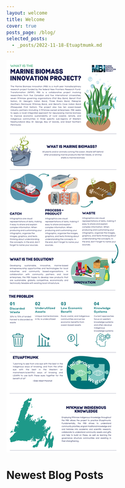 ```yaml
---
layout: welcome
title: Welcome
cover: true
posts_page: /blog/
selected_posts:
  - _posts/2022-11-18-Etuaptmumk.md
---
```


![MBI_Intro](/assets/img/MBI_Intro.png)


# Newest Blog Posts
<!--posts-->
<!--posts-->
